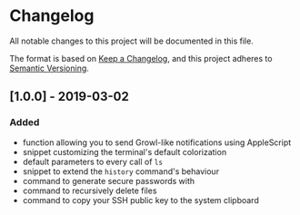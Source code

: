 # Changelog

All notable changes to this project will be documented in this file.

The format is based on [Keep a Changelog](https://keepachangelog.com/en/1.0.0/),
and this project adheres to [Semantic Versioning](https://semver.org/spec/v2.0.0.html).

## [1.0.0] - 2019-03-02

### Added

- function allowing you to send Growl-like notifications using AppleScript
- snippet customizing the terminal's default colorization
- default parameters to every call of `ls`
- snippet to extend the `history` command's behaviour
- command to generate secure passwords with
- command to recursively delete files
- command to copy your SSH public key to the system clipboard

